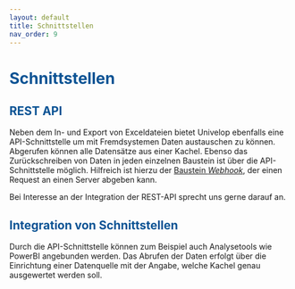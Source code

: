 ```yaml
---
layout: default
title: Schnittstellen
nav_order: 9
---
```


# <span style="color:#0b5394">Schnittstellen</span>

## <span style="color:#0b5394">REST API</span>
Neben dem In- und Export von Exceldateien bietet Univelop ebenfalls eine API-Schnittstelle um mit Fremdsystemen Daten austauschen zu können.
Abgerufen können alle Datensätze aus einer Kachel. Ebenso das Zurückschreiben von Daten in jeden einzelnen Baustein ist über die API-Schnittstelle möglich. Hilfreich ist hierzu der [Baustein *Webhook*](/docs/record-spec-settings/grand-child-expanded/webhook.html), der einen Request an einen Server abgeben kann.

Bei Interesse an der Integration der REST-API sprecht uns gerne darauf an.

## <span style="color:#0b5394">Integration von Schnittstellen</span>
Durch die API-Schnittstelle können zum Beispiel auch Analysetools wie PowerBI angebunden werden. Das Abrufen der Daten erfolgt über die Einrichtung einer Datenquelle mit der Angabe, welche Kachel genau ausgewertet werden soll.